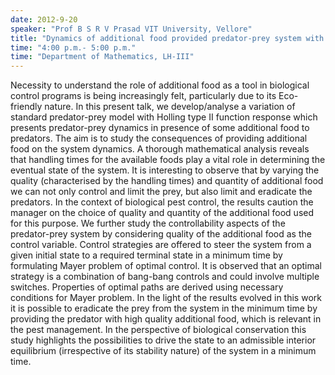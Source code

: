 ```yaml
---
date: 2012-9-20
speaker: "Prof B S R V Prasad VIT University, Vellore"
title: "Dynamics of additional food provided predator-prey system with applications to biological control"
time: "4:00 p.m.- 5:00 p.m." 
time: "Department of Mathematics, LH-III"
---
```

Necessity to understand the role of additional food as a tool
in biological control programs is being increasingly felt, particularly
due to its Eco-friendly nature. In this present talk, we develop/analyse a
variation of standard predator-prey model with Holling type II function
response which presents predator-prey dynamics in presence of some
additional food to predators.  The aim is to study the consequences of
providing additional food on the system dynamics. A thorough mathematical
analysis reveals that handling times for the available foods play a vital
role in determining the eventual state of the system.  It is interesting
to observe that by varying the quality (characterised by the handling times)
and quantity of additional food we can not only control and limit the
prey, but also limit and eradicate the predators. In the context of
biological pest control, the results caution the manager on the choice of
quality and quantity of the additional food used for this purpose.  We
further study the controllability aspects of the predator-prey system by
considering quality of the additional food as the control variable.
Control strategies are offered to steer the system from a given initial
state to a required terminal state in a minimum time by formulating Mayer
problem of optimal control. It is observed that an optimal strategy is a
combination of
bang-bang controls and could involve multiple switches. Properties of
optimal paths are derived using necessary conditions for Mayer problem. In
the light of the results evolved in this work it is possible to eradicate
the prey from the system in the minimum time by providing the predator
with high quality additional food, which is relevant in the pest
management. In the perspective of biological conservation this study
highlights the possibilities to drive the state to an admissible interior
equilibrium (irrespective of its stability nature) of the system in a
minimum time.
